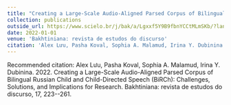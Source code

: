 ```yaml
---
title: "Creating a Large-Scale Audio-Aligned Parsed Corpus of Bilingual Russian Child and Child-Directed Speech (BiRCh): Challenges, Solutions, and Implications for Research"
collection: publications
outside_url: https://www.scielo.br/j/bak/a/Lgxxf5Y9B9fbnYCCtMLmSKb/?lang=en)
date: 2022-01-01
venue: 'Bakhtiniana: revista de estudos do discurso'
citation: 'Alex Lưu, Pasha Koval, Sophia A. Malamud, Irina Y. Dubinina. 2022. Creating a Large-Scale Audio-Aligned Parsed Corpus of Bilingual Russian Child and Child-Directed Speech (BiRCh): Challenges, Solutions, and Implications for Research. Bakhtiniana: revista de estudos do discurso, 17, 223--261.'
---
```


Recommended citation: Alex Lưu, Pasha Koval, Sophia A. Malamud, Irina Y. Dubinina. 2022. Creating a Large-Scale Audio-Aligned Parsed Corpus of Bilingual Russian Child and Child-Directed Speech (BiRCh): Challenges, Solutions, and Implications for Research. Bakhtiniana: revista de estudos do discurso, 17, 223--261.